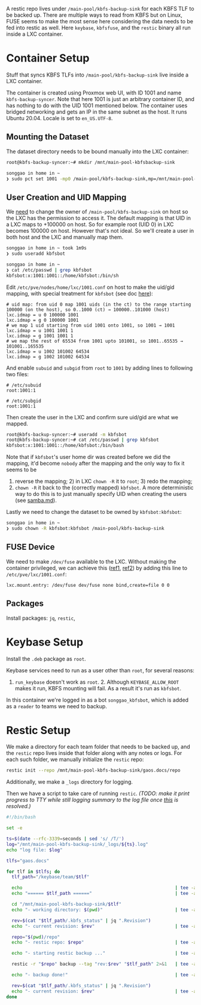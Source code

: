A restic repo lives under `/main-pool/kbfs-backup-sink` for each KBFS TLF to be
backed up. There are multiple ways to read from KBFS but on Linux, FUSE seems
to make the most sense here considering the data needs to be fed into restic as
well. Here `keybase`, `kbfsfuse`, and the `restic` binary all run inside a LXC
container.

# Container Setup

Stuff that syncs KBFS TLFs into `/main-pool/kbfs-backup-sink` live inside a LXC
container. 

The container is created using Proxmox web UI, with ID 1001 and name
`kbfs-backup-syncer`. Note that here 1001 is just an arbitrary container ID,
and has nothing to do with the UID 1001 mentioned below. The container uses
bridged networking and gets an IP in the same subnet as the host. It runs
Ubuntu 20.04. Locale is set to `en_US.UTF-8`.

## Mounting the Dataset

The dataset directory needs to be bound manually into the LXC container:

```bash
root@kbfs-backup-syncer:~# mkdir /mnt/main-pool-kbfsbackup-sink
```

```bash
songgao in home in ~
❯ sudo pct set 1001 -mp0 /main-pool/kbfs-backup-sink,mp=/mnt/main-pool-kbfs-backup-sink
```

## User Creation and UID Mapping

We
[need](https://forum.proxmox.com/threads/lxc-container-bind-mount-map-all-uid-gid-to-a-single-uid-gid-on-the-host.64817/post-293034)
to change the owner of `/main-pool/kbfs-backup-sink` on host so the LXC has the
permission to access it. The default mapping is that UID in a LXC maps to
+100000 on host. So for example root (UID 0) in LXC becomes 100000 on host.
However that's not ideal. So we'll create a user in both host and the LXC and
manually map them.

```bash
songgao in home in ~ took 1m9s
❯ sudo useradd kbfsbot

songgao in home in ~
❯ cat /etc/passwd | grep kbfsbot
kbfsbot:x:1001:1001::/home/kbfsbot:/bin/sh
```

Edit `/etc/pve/nodes/home/lxc/1001.conf` on host to make the uid/gid mapping, with special treatment for `kbfsbot` (see doc [here](https://pve.proxmox.com/wiki/Unprivileged_LXC_containers)):

```
# uid map: from uid 0 map 1001 uids (in the ct) to the range starting 100000 (on the host), so 0..1000 (ct) → 100000..101000 (host)
lxc.idmap = u 0 100000 1001
lxc.idmap = g 0 100000 1001
# we map 1 uid starting from uid 1001 onto 1001, so 1001 → 1001
lxc.idmap = u 1001 1001 1
lxc.idmap = g 1001 1001 1
# we map the rest of 65534 from 1001 upto 101001, so 1001..65535 → 101001..165535
lxc.idmap = u 1002 101002 64534
lxc.idmap = g 1002 101002 64534
```

And enable `subuid` and `subgid` from `root` to `1001` by adding lines to following two files:

```
# /etc/subuid
root:1001:1

# /etc/subgid
root:1001:1
```

Then create the user in the LXC and confirm sure uid/gid are what we mapped. 

```bash
root@kbfs-backup-syncer:~# useradd -m kbfsbot
root@kbfs-backup-syncer:~# cat /etc/passwd | grep kbfsbot
kbfsbot:x:1001:1001::/home/kbfsbot:/bin/bash
```

Note that if `kbfsbot`'s user home dir was created before we did the mapping,
it'd become `nobody` after the mapping and the only way to fix it seems to be
1) reverse the mapping; 2) in LXC `chown -R` it to `root`; 3) redo the mapping;
4) `chown -R` it back to the (correctly mapped) `kbfsbot`. A more deterministic
way to do this is to just manually specify UID when creating the users (see
[samba.md](samba.md)).

Lastly we need to change the dataset to be owned by `kbfsbot:kbfsbot`:

```bash
songgao in home in ~
❯ sudo chown -R kbfsbot:kbfsbot /main-pool/kbfs-backup-sink
```

## FUSE Device

We need to make `/dev/fuse` available to the LXC. Without making the container
privileged, we can achieve this
([ref1](https://www.reddit.com/r/Proxmox/comments/bifi27/can_not_create_tun_device_in_lxc_container/em20chd/),
[ref2](https://wiki.ubuntu.com/FuseUserns)) by adding this line to
`/etc/pve/lxc/1001.conf`:

```
lxc.mount.entry: /dev/fuse dev/fuse none bind,create=file 0 0
```

## Packages

Install packages: `jq`, `restic`,

# Keybase Setup

Install the `.deb` package as `root`.

Keybase services need to run as a user other than `root`, for several reasons:
1. `run_keybase` doesn't work as `root`. 2. Although `KEYBASE_ALLOW_ROOT` makes
it run, KBFS mounting will fail. As a result it's run as `kbfsbot`.

In this container we're logged in as a bot `songgao_kbfsbot`, which is added as
a `reader` to teams we need to backup.

# Restic Setup

We make a directory for each team folder that needs to be backed up, and the
`restic` repo lives inside that folder along with any notes or logs. For each
such folder, we manually initialize the `restic` repo:

```bash
restic init --repo /mnt/main-pool-kbfs-backup-sink/gaos.docs/repo
```

Additionally, we make a `_logs` directory for logging.

Then we have a script to take care of running `restic`. *(TODO: make it print
progress to TTY while still logging summary to the log file once
[this](https://github.com/restic/restic/issues/1455) is resolved.)*

```bash
#!/bin/bash

set -e

ts=$(date --rfc-3339=seconds | sed 's/ /T/')
log="/mnt/main-pool-kbfs-backup-sink/_logs/${ts}.log"
echo "log file: $log"

tlfs="gaos.docs"

for tlf in $tlfs; do
  tlf_path="/keybase/team/$tlf"

  echo                                                         | tee -a "$log"
  echo "====== $tlf_path ======"                               | tee -a "$log"

  cd "/mnt/main-pool-kbfs-backup-sink/$tlf"
  echo "- working directory: $(pwd)"                           | tee -a "$log"

  rev=$(cat "$tlf_path/.kbfs_status" | jq ".Revision")
  echo "- current revision: $rev"                              | tee -a "$log"

  repo="$(pwd)/repo"
  echo "- restic repo: $repo"                                  | tee -a "$log"

  echo "- starting restic backup ..."                          | tee -a "$log"

  restic -r "$repo" backup --tag "rev:$rev" "$tlf_path" 2>&1   | tee -a "$log"

  echo "- backup done!"                                        | tee -a "$log"

  rev=$(cat "$tlf_path/.kbfs_status" | jq ".Revision")
  echo "- current revision: $rev"                              | tee -a "$log"
done
```

